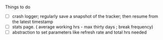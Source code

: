 Things to do
- [ ] crash logger; regularly save a snapshot of the tracker;
then resume from the latest timestamp
- [ ] stats page. ( average working hrs - max thirty days ; break frequency)
- [ ] abstraction to set parameters like refresh rate and total hrs needed
